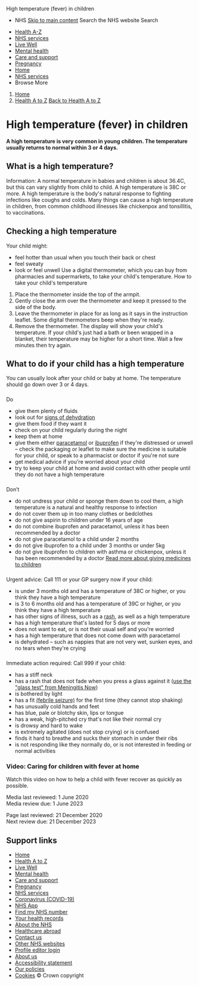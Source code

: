 
High temperature (fever) in children
 - NHS
[Skip to main content](#maincontent)
Search the NHS website
Search
* [Health A-Z](/conditions/)
* [NHS services](/nhs-services/)
* [Live Well](/live-well/)
* [Mental health](/mental-health/)
* [Care and support](/conditions/social-care-and-support-guide/)
* [Pregnancy](/pregnancy/)
* [Home](/)
* [NHS services](/nhs-services/)
* Browse
 More
1. [Home](/)
2. [Health A to Z](/conditions/)
[Back to 
 Health A to Z](/conditions/) 
# High temperature (fever) in children
**A high temperature is very common in young children. The temperature usually returns to normal within 3 or 4 days.**
## What is a high temperature?
Information: 
A normal temperature in babies and children is about 36.4C, but this can vary slightly from child to child.
A high temperature is 38C or more.
A high temperature is the body's natural response to fighting infections like coughs and colds.
Many things can cause a high temperature in children, from common childhood illnesses like chickenpox and tonsillitis, to vaccinations.
## Checking a high temperature
Your child might:
* feel hotter than usual when you touch their back or chest
* feel sweaty
* look or feel unwell
Use a digital thermometer, which you can buy from pharmacies and supermarkets, to take your child's temperature.
 How to take your child's temperature
 
1. Place the thermometer inside the top of the armpit.
2. Gently close the arm over the thermometer and keep it pressed to the side of the body.
3. Leave the thermometer in place for as long as it says in the instruction leaflet. Some digital thermometers beep when they're ready.
4. Remove the thermometer. The display will show your child's temperature.
If your child's just had a bath or been wrapped in a blanket, their temperature may be higher for a short time. Wait a few minutes then try again.
## What to do if your child has a high temperature
You can usually look after your child or baby at home. The temperature should go down over 3 or 4 days.
### 
 Do
* give them plenty of fluids
* look out for [signs of dehydration](/conditions/dehydration/)
* give them food if they want it
* check on your child regularly during the night
* keep them at home
* give them either [paracetamol](/medicines/paracetamol-for-children/) or [ibuprofen](/medicines/ibuprofen-for-children/) if they're distressed or unwell – check the packaging or leaflet to make sure the medicine is suitable for your child, or speak to a pharmacist or doctor if you're not sure
* get medical advice if you're worried about your child
* try to keep your child at home and avoid contact with other people until they do not have a high temperature
### 
 Don’t
* do not undress your child or sponge them down to cool them, a high temperature is a natural and healthy response to infection
* do not cover them up in too many clothes or bedclothes
* do not give aspirin to children under 16 years of age
* do not combine ibuprofen and paracetamol, unless it has been recommended by a doctor
* do not give paracetamol to a child under 2 months
* do not give ibuprofen to a child under 3 months or under 5kg
* do not give ibuprofen to children with asthma or chickenpox, unless it has been recommended by a doctor
[Read more about giving medicines to children](/conditions/pregnancy-and-baby/childrens-medicines/)
### 
Urgent advice: Call 111 or your GP surgery now if your child:
* is under 3 months old and has a temperature of 38C or higher, or you think they have a high temperature
* is 3 to 6 months old and has a temperature of 39C or higher, or you think they have a high temperature
* has other signs of illness, such as a [rash](/conditions/rashes-babies-and-children/), as well as a high temperature
* has a high temperature that's lasted for 5 days or more
* does not want to eat, or is not their usual self and you're worried
* has a high temperature that does not come down with paracetamol
* is dehydrated – such as nappies that are not very wet, sunken eyes, and no tears when they're crying
### 
Immediate action required: Call 999 if your child:
* has a stiff neck
* has a rash that does not fade when you press a glass against it ([use the "glass test" from Meningitis Now](https://www.meningitisnow.org/meningitis-explained/signs-and-symptoms/glass-test/?gclid=CJWh-aLL8s0CFcE_GwodT4ALcg))
* is bothered by light
* has a fit [(febrile seizure)](/conditions/febrile-seizures/) for the first time (they cannot stop shaking)
* has unusually cold hands and feet
* has blue, pale or blotchy skin, lips or tongue
* has a weak, high-pitched cry that's not like their normal cry
* is drowsy and hard to wake
* is extremely agitated (does not stop crying) or is confused
* finds it hard to breathe and sucks their stomach in under their ribs
* is not responding like they normally do, or is not interested in feeding or normal activities
### Video: Caring for children with fever at home
Watch this video on how to help a child with fever recover as quickly as possible.
 
 Media last reviewed: 1 June 2020  
 Media review due: 1 June 2023
 
 Page last reviewed: 21 December 2020  
 Next review due: 21 December 2023
 
## Support links
* [Home](/)
* [Health A to Z](/conditions/)
* [Live Well](/live-well/)
* [Mental health](/mental-health/)
* [Care and support](/conditions/social-care-and-support-guide/)
* [Pregnancy](/pregnancy/)
* [NHS services](/nhs-services/)
* [Coronavirus (COVID-19)](/conditions/coronavirus-covid-19/)
* [NHS App](/nhs-app/)
* [Find my NHS number](/nhs-services/online-services/find-nhs-number/)
* [Your health records](/using-the-nhs/about-the-nhs/your-health-records/)
* [About the NHS](/using-the-nhs/about-the-nhs/)
* [Healthcare abroad](/using-the-nhs/healthcare-abroad/apply-for-a-free-uk-global-health-insurance-card-ghic/)
* [Contact us](/contact-us/)
* [Other NHS websites](/nhs-sites/)
* [Profile editor login](/our-policies/profile-editor-login/)
* [About us](/about-us/)
* [Accessibility statement](/accessibility-statement/)
* [Our policies](/our-policies/)
* [Cookies](/our-policies/cookies-policy/)
© Crown copyright
